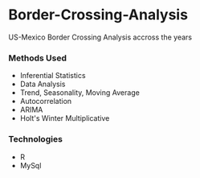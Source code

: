 # Border-Crossing-Analysis

US-Mexico Border Crossing Analysis accross the years

### Methods Used
* Inferential Statistics
* Data Analysis
* Trend, Seasonality, Moving Average
* Autocorrelation 
* ARIMA
* Holt's Winter Multiplicative


### Technologies
* R 
* MySql

